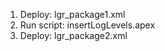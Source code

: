 
1. Deploy:       lgr_package1.xml
2. Run script:   insertLogLevels.apex
3. Deploy:       lgr_package2.xml
